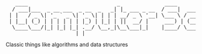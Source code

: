 <pre>
   ____                            _              ____       _                     
  / ___|___  _ __ ___  _ __  _   _| |_ ___ _ __  / ___|  ___(_) ___ _ __   ___ ___ 
 | |   / _ \| '_ ` _ \| '_ \| | | | __/ _ \ '__| \___ \ / __| |/ _ \ '_ \ / __/ _ \
 | |__| (_) | | | | | | |_) | |_| | ||  __/ |     ___) | (__| |  __/ | | | (_|  __/
  \____\___/|_| |_| |_| .__/ \__,_|\__\___|_|    |____/ \___|_|\___|_| |_|\___\___|
                      |_|                                                          
</pre>

Classic things like algorithms and data structures
